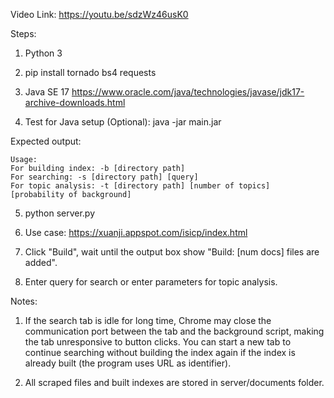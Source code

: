 Video Link: https://youtu.be/sdzWz46usK0

Steps:
1. Python 3

2. pip install tornado bs4 requests

3. Java SE 17
https://www.oracle.com/java/technologies/javase/jdk17-archive-downloads.html

4. Test for Java setup (Optional):
java -jar main.jar

Expected output:
```
Usage:
For building index: -b [directory path]
For searching: -s [directory path] [query]
For topic analysis: -t [directory path] [number of topics] [probability of background]
```

5. python server.py

6. Use case: https://xuanji.appspot.com/isicp/index.html

7. Click "Build", wait until the output box show "Build: [num docs] files are added".

8. Enter query for search or enter parameters for topic analysis.

Notes:
1) If the search tab is idle for long time, Chrome may close the communication port between the tab and the background script, making the tab unresponsive to button clicks.
You can start a new tab to continue searching without building the index again if the index is already built (the program uses URL as identifier).

2) All scraped files and built indexes are stored in server/documents folder.
